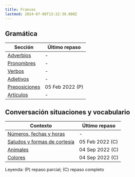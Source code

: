 ```yaml
---
title: Frances
lastmod: 2024-07-06T13:22:39.880Z
---
```


## Gramática

| Sección                                  | Último repaso    |
| ---------------------------------------- | ---------------- |
| [Adverbios](gramatica/adverbios/)        | -                |
| [Pronombres](gramatica/pronombres/)      | -                |
| [Verbos](gramatica/verbos/)              | -                |
| [Adjetivos](gramatica/adjetivos/)        | -                |
| [Preposiciones](gramatica/preposiciones) | 05 Feb 2022 (P)  |
| [Artículos](gramatica/articulos)         | -                |


## Conversación situaciones y vocabulario

| Contexto                                                  | Último repaso   |
| --------------------------------------------------------- | --------------- |
| [Números, fechas y horas](vocabulario/numeros-fecha-hora) |  -              |
| [Saludos y formas de cortesía](vocabulario/salutations)   | 05 Feb 2022 (C) |
| [Animales](vocabulario/animaux)                           | 04 Sep 2022 (C) |
| [Colores](vocabulario/couleurs)                           | 04 Sep 2022 (C) |


Leyenda: (P) repaso parcial; (C) repaso completo